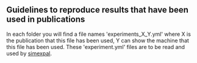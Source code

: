 ## Guidelines to reproduce results that have been used in publications

In each folder you will find a file names 'experiments_X_Y.yml' where X is the publication that this file has been used, Y can show the machine that this file has been used.
These 'experiment.yml' files are to be read and used by [simexpal](https://github.com/hu-macsy/simexpal).